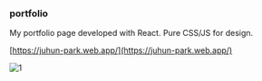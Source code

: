 ### portfolio

My portfolio page developed with React. Pure CSS/JS for design.

[https://juhun-park.web.app/](https://juhun-park.web.app/)

![1](https://github.com/user-attachments/assets/7f7f5548-2a6f-4077-aaea-521b7f15ae33)
